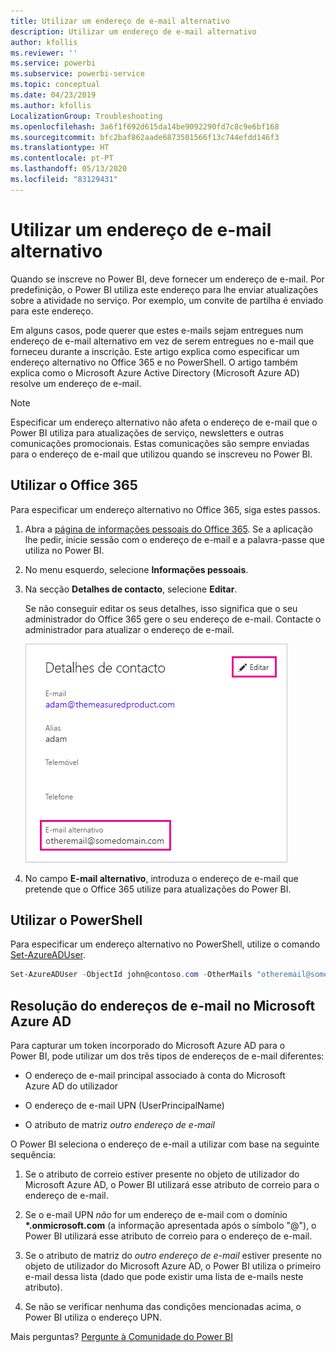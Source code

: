 ```yaml
---
title: Utilizar um endereço de e-mail alternativo
description: Utilizar um endereço de e-mail alternativo
author: kfollis
ms.reviewer: ''
ms.service: powerbi
ms.subservice: powerbi-service
ms.topic: conceptual
ms.date: 04/23/2019
ms.author: kfollis
LocalizationGroup: Troubleshooting
ms.openlocfilehash: 3a6f1f692d615da14be9092290fd7c8c9e6bf168
ms.sourcegitcommit: bfc2baf862aade6873501566f13c744efdd146f3
ms.translationtype: HT
ms.contentlocale: pt-PT
ms.lasthandoff: 05/13/2020
ms.locfileid: "83129431"
---
```

# <a name="use-an-alternate-email-address"></a>Utilizar um endereço de e-mail alternativo

Quando se inscreve no Power BI, deve fornecer um endereço de e-mail. Por predefinição, o Power BI utiliza este endereço para lhe enviar atualizações sobre a atividade no serviço. Por exemplo, um convite de partilha é enviado para este endereço.

Em alguns casos, pode querer que estes e-mails sejam entregues num endereço de e-mail alternativo em vez de serem entregues no e-mail que forneceu durante a inscrição. Este artigo explica como especificar um endereço alternativo no Office 365 e no PowerShell. O artigo também explica como o Microsoft Azure Active Directory (Microsoft Azure AD) resolve um endereço de e-mail.

> [!NOTE]
> Especificar um endereço alternativo não afeta o endereço de e-mail que o Power BI utiliza para atualizações de serviço, newsletters e outras comunicações promocionais. Estas comunicações são sempre enviadas para o endereço de e-mail que utilizou quando se inscreveu no Power BI.

## <a name="use-office-365"></a>Utilizar o Office 365

Para especificar um endereço alternativo no Office 365, siga estes passos.

1. Abra a [página de informações pessoais do Office 365](https://portal.office.com/account/#personalinfo). Se a aplicação lhe pedir, inicie sessão com o endereço de e-mail e a palavra-passe que utiliza no Power BI.

1. No menu esquerdo, selecione **Informações pessoais**.

1. Na secção **Detalhes de contacto**, selecione **Editar**.

    Se não conseguir editar os seus detalhes, isso significa que o seu administrador do Office 365 gere o seu endereço de e-mail. Contacte o administrador para atualizar o endereço de e-mail.

    ![Detalhes de contacto](media/service-admin-alternate-email-address-for-power-bi/contact-details.png)

1. No campo **E-mail alternativo**, introduza o endereço de e-mail que pretende que o Office 365 utilize para atualizações do Power BI.

## <a name="use-powershell"></a>Utilizar o PowerShell

Para especificar um endereço alternativo no PowerShell, utilize o comando [Set-AzureADUser](/powershell/module/azuread/set-azureaduser/).

```powershell
Set-AzureADUser -ObjectId john@contoso.com -OtherMails "otheremail@somedomain.com"
```

## <a name="email-address-resolution-in-azure-ad"></a>Resolução do endereços de e-mail no Microsoft Azure AD

Para capturar um token incorporado do Microsoft Azure AD para o Power BI, pode utilizar um dos três tipos de endereços de e-mail diferentes:

* O endereço de e-mail principal associado à conta do Microsoft Azure AD do utilizador

* O endereço de e-mail UPN (UserPrincipalName)

* O atributo de matriz *outro endereço de e-mail*

O Power BI seleciona o endereço de e-mail a utilizar com base na seguinte sequência:

1. Se o atributo de correio estiver presente no objeto de utilizador do Microsoft Azure AD, o Power BI utilizará esse atributo de correio para o endereço de e-mail.

1. Se o e-mail UPN *não* for um endereço de e-mail com o domínio **\*.onmicrosoft.com** (a informação apresentada após o símbolo "\@"), o Power BI utilizará esse atributo de correio para o endereço de e-mail.

1. Se o atributo de matriz do *outro endereço de e-mail* estiver presente no objeto de utilizador do Microsoft Azure AD, o Power BI utiliza o primeiro e-mail dessa lista (dado que pode existir uma lista de e-mails neste atributo).

1. Se não se verificar nenhuma das condições mencionadas acima, o Power BI utiliza o endereço UPN.

Mais perguntas? [Pergunte à Comunidade do Power BI](https://community.powerbi.com/)
